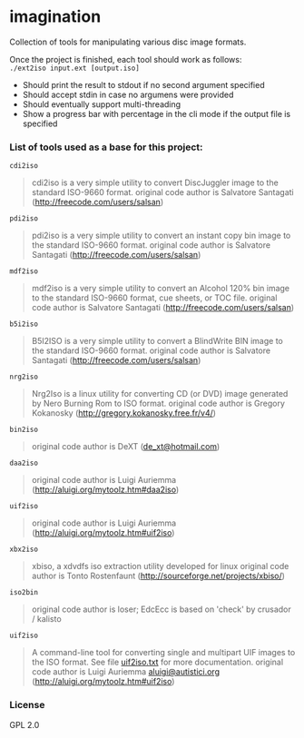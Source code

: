 # imagination

Collection of tools for manipulating various disc image formats.

Once the project is finished, each tool should work as follows:  
`./ext2iso input.ext [output.iso]`
- Should print the result to stdout if no second argument specified
- Should accept stdin in case no argumens were provided
- Should eventually support multi-threading
- Show a progress bar with percentage in the cli mode if the output file is specified


### List of tools used as a base for this project:

`cdi2iso`
>cdi2iso is a very simple utility to convert DiscJuggler image to the standard ISO-9660 format.
original code author is Salvatore Santagati (http://freecode.com/users/salsan)

`pdi2iso`
>pdi2iso is a very simple utility to convert an instant copy bin image to the standard ISO-9660 format.
original code author is Salvatore Santagati (http://freecode.com/users/salsan)

`mdf2iso`
>mdf2iso is a very simple utility to convert an Alcohol 120% bin image to the standard ISO-9660 format, cue sheets, or TOC file.
original code author is Salvatore Santagati (http://freecode.com/users/salsan)

`b5i2iso`
>B5I2ISO is a very simple utility to convert a BlindWrite BIN image to the standard ISO-9660 format.
original code author is Salvatore Santagati (http://freecode.com/users/salsan)

`nrg2iso`
>Nrg2Iso is a linux utility for converting CD (or DVD) image generated by Nero Burning Rom to ISO format.
original code author is Gregory Kokanosky (http://gregory.kokanosky.free.fr/v4/)

`bin2iso`
>original code author is DeXT (de_xt@hotmail.com)

`daa2iso`
>original code author is Luigi Auriemma (http://aluigi.org/mytoolz.htm#daa2iso)

`uif2iso`
>original code author is Luigi Auriemma (http://aluigi.org/mytoolz.htm#uif2iso)

`xbx2iso`
>xbiso, a xdvdfs iso extraction utility developed for linux
original code author is Tonto Rostenfaunt (http://sourceforge.net/projects/xbiso/)

`iso2bin`
>original code author is loser; EdcEcc is based on 'check' by crusador / kalisto

`uif2iso`
>A command-line tool for converting single and multipart UIF images to
the ISO format. See file [uif2iso.txt](docs/uif2iso.txt) for more documentation.
original code author is Luigi Auriemma <aluigi@autistici.org> (http://aluigi.org/mytoolz.htm#uif2iso)


### License

GPL 2.0

